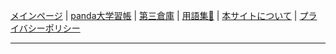 [メインページ](https://sidestory.pandanote.info/) \| [panda大学習帳](https://pandanote.info/) \| [第三倉庫](https://vsse.pandanote.info/) \| [用語集📒](https://sidestory.pandanote.info/glossary.html) \| [本サイトについて](https://sidestory.pandanote.info/about/) \| [プライバシーポリシー](https://pandanote.info/?page_id=69)

___

